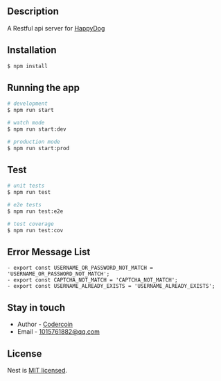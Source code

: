 ## Description

A Restful api server for [HappyDog](https://github.com/coderlcb/HappyDog)

## Installation

```bash
$ npm install
```

## Running the app

```bash
# development
$ npm run start

# watch mode
$ npm run start:dev

# production mode
$ npm run start:prod
```

## Test

```bash
# unit tests
$ npm run test

# e2e tests
$ npm run test:e2e

# test coverage
$ npm run test:cov
```

## Error Message List

```
- export const USERNAME_OR_PASSWORD_NOT_MATCH = 'USERNAME_OR_PASSWORD_NOT_MATCH';
- export const CAPTCHA_NOT_MATCH = 'CAPTCHA_NOT_MATCH';
- export const USERNAME_ALREADY_EXISTS = 'USERNAME_ALREADY_EXISTS';

```

## Stay in touch

- Author - [Codercoin](https://github.com/coderlcb)
- Email - 1015761882@qq.com

## License

Nest is [MIT licensed](LICENSE).
